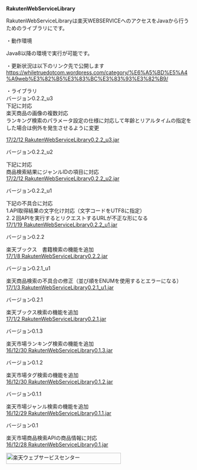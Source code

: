 <Strong>RakutenWebServiceLibrary</Strong>

RakutenWebServiceLibraryは楽天WEBSERVICEへのアクセスをJavaから行うためのライブラリにです。

・動作環境

Java8以降の環境で実行が可能です。

・更新状況は以下のリンク先で公開します<br/>
<a href="https://whiletruedotcom.wordpress.com/category/%E6%A5%BD%E5%A4%A9web%E3%82%B5%E3%83%BC%E3%83%93%E3%82%B9/">https://whiletruedotcom.wordpress.com/category/%E6%A5%BD%E5%A4%A9web%E3%82%B5%E3%83%BC%E3%83%93%E3%82%B9/</a>

・ライブラリ</br>
バージョン0.2.2_u3<br>
下記に対応<br/>
楽天商品の画像の複数対応<br>
ランキング検索のパラメータ設定の仕様に対応して年齢とリアルタイムの指定をした場合は例外を発生させるように変更

<a href="https://github.com/pawn-4-git/RakutenWebServiceLibrary/blob/master/Library/RakutenWebServiceLibrary0.2.2_u3.jar">17/2/12 RakutenWebServiceLibrary0.2.2_u3.jar</a>

バージョン0.2.2_u2</br>

下記に対応<br/>
商品検索結果にジャンルIDの項目に対応<br/>
<a href="https://github.com/pawn-4-git/RakutenWebServiceLibrary/blob/master/Library/RakutenWebServiceLibrary0.2.2_u2.jar">17/2/12 RakutenWebServiceLibrary0.2.2_u2.jar</a>

バージョン0.2.2_u1</br>

下記の不具合に対応<br/>
1.API取得結果の文字化け対応（文字コードをUTF8に指定）<br/>
2.２回APIを実行するとリクエストするURLが不正な形になる<br/>
<a href="https://github.com/pawn-4-git/RakutenWebServiceLibrary/blob/master/Library/RakutenWebServiceLibrary0.2.2_u1.jar">17/1/19 RakutenWebServiceLibrary0.2.2_u1.jar</a>

バージョン0.2.2</br>

楽天ブックス　書籍検索の機能を追加</br>
<a href="https://github.com/pawn-4-git/RakutenWebServiceLibrary/blob/master/Library/RakutenWebServiceLibrary0.2.2.jar">17/1/8 RakutenWebServiceLibrary0.2.2.jar</a>


バージョン0.2.1_u1</br>

楽天商品検索の不具合の修正（並び順をENUMを使用するとエラーになる）</br>
<a href="https://github.com/pawn-4-git/RakutenWebServiceLibrary/blob/master/Library/RakutenWebServiceLibrary0.2.1_u1.jar">17/1/3 RakutenWebServiceLibrary0.2.1_u1.jar</a>

バージョン0.2.1</br>

楽天ブックス検索の機能を追加</br>
<a href="https://github.com/pawn-4-git/RakutenWebServiceLibrary/blob/master/Library/RakutenWebServiceLibrary0.2.1.jar">17/1/2 RakutenWebServiceLibrary0.2.1.jar</a>

バージョン0.1.3</br>

楽天市場ランキング検索の機能を追加</br>
<a href="https://github.com/pawn-4-git/RakutenWebServiceLibrary/blob/master/Library/RakutenWebServiceLibrary0.1.3.jar">16/12/30 RakutenWebServiceLibrary0.1.3.jar</a>

バージョン0.1.2</br>

楽天市場タグ検索の機能を追加</br>
<a href="https://github.com/pawn-4-git/RakutenWebServiceLibrary/blob/master/Library/RakutenWebServiceLibrary0.1.2.jar">16/12/30 RakutenWebServiceLibrary0.1.2.jar</a>


バージョン0.1.1</br>

楽天市場ジャンル検索の機能を追加</br>
<a href="https://github.com/pawn-4-git/RakutenWebServiceLibrary/blob/master/Library/RakutenWebServiceLibrary0.1.1.jar">16/12/29 RakutenWebServiceLibrary0.1.1.jar</a>



バージョン0.1</br>

楽天市場商品検索APIの商品情報に対応</br>
<a href="https://github.com/pawn-4-git/RakutenWebServiceLibrary/blob/master/Library/RakutenWebServiceLibrary0.1.jar">16/12/28 RakutenWebServiceLibrary0.1.jar</a>


<!-- Rakuten Web Services Attribution Snippet FROM HERE -->
<a href="http://webservice.rakuten.co.jp/" target="_blank"><img src="https://webservice.rakuten.co.jp/img/credit/200709/credit_31130.gif" border="0" alt="楽天ウェブサービスセンター" title="楽天ウェブサービスセンター" width="311" height="30"/></a>
<!-- Rakuten Web Services Attribution Snippet TO HERE -->

